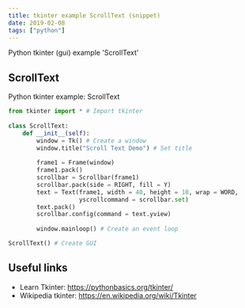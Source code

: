 ```yaml
---
title: tkinter example ScrollText (snippet)
date: 2019-02-08
tags: ["python"]
---
```

Python tkinter (gui) example 'ScrollText'


## ScrollText

Python tkinter example: ScrollText

```python
from tkinter import * # Import tkinter
    
class ScrollText:
    def __init__(self):
        window = Tk() # Create a window
        window.title("Scroll Text Demo") # Set title
        
        frame1 = Frame(window)
        frame1.pack()
        scrollbar = Scrollbar(frame1)
        scrollbar.pack(side = RIGHT, fill = Y)
        text = Text(frame1, width = 40, height = 10, wrap = WORD, 
                    yscrollcommand = scrollbar.set)
        text.pack()
        scrollbar.config(command = text.yview)
        
        window.mainloop() # Create an event loop

ScrollText() # Create GUI

```

## Useful links

- Learn Tkinter: https://pythonbasics.org/tkinter/
- Wikipedia tkinter: https://en.wikipedia.org/wiki/Tkinter
